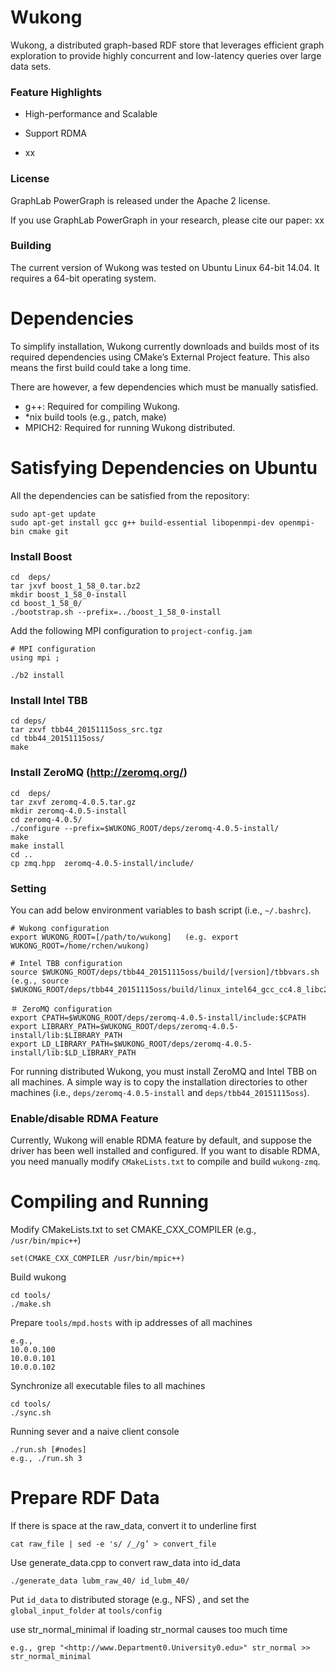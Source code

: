 
# Wukong

Wukong, a distributed graph-based RDF store that leverages efficient graph exploration to provide highly concurrent and low-latency queries over large data sets.

### Feature Highlights

- High-performance and Scalable

- Support RDMA

- xx


### License

GraphLab PowerGraph is released under the Apache 2 license.

If you use GraphLab PowerGraph in your research, please cite our paper: xx


### Building

The current version of Wukong was tested on Ubuntu Linux 64-bit 14.04.
It requires a 64-bit operating system.




# Dependencies

To simplify installation, Wukong currently downloads and builds most of its required dependencies using CMake’s External Project feature. This also means the first build could take a long time.

There are however, a few dependencies which must be manually satisfied.

- g++: Required for compiling Wukong.
- *nix build tools (e.g., patch, make)
- MPICH2: Required for running Wukong distributed.

# Satisfying Dependencies on Ubuntu

All the dependencies can be satisfied from the repository:

    sudo apt-get update
    sudo apt-get install gcc g++ build-essential libopenmpi-dev openmpi-bin cmake git


### Install Boost

    cd  deps/
    tar jxvf boost_1_58_0.tar.bz2  
    mkdir boost_1_58_0-install
    cd boost_1_58_0/
    ./bootstrap.sh --prefix=../boost_1_58_0-install  

Add the following MPI configuration to `project-config.jam`

    # MPI configuration
    using mpi ;  

    ./b2 install  


### Install Intel TBB

    cd deps/  
    tar zxvf tbb44_20151115oss_src.tgz  
    cd tbb44_20151115oss/
    make


### Install ZeroMQ (http://zeromq.org/)

    cd  deps/
    tar zxvf zeromq-4.0.5.tar.gz
    mkdir zeromq-4.0.5-install
    cd zeromq-4.0.5/
    ./configure --prefix=$WUKONG_ROOT/deps/zeromq-4.0.5-install/
    make
    make install
    cd ..
    cp zmq.hpp  zeromq-4.0.5-install/include/


### Setting 

You can add below environment variables to bash script (i.e., `~/.bashrc`).

    # Wukong configuration
    export WUKONG_ROOT=[/path/to/wukong]   (e.g. export WUKONG_ROOT=/home/rchen/wukong)
 
    # Intel TBB configuration
    source $WUKONG_ROOT/deps/tbb44_20151115oss/build/[version]/tbbvars.sh
    (e.g., source $WUKONG_ROOT/deps/tbb44_20151115oss/build/linux_intel64_gcc_cc4.8_libc2.19_kernel3.14.27_release/tbbvars.sh)

    ＃ ZeroMQ configuration
    export CPATH=$WUKONG_ROOT/deps/zeromq-4.0.5-install/include:$CPATH
    export LIBRARY_PATH=$WUKONG_ROOT/deps/zeromq-4.0.5-install/lib:$LIBRARY_PATH
    export LD_LIBRARY_PATH=$WUKONG_ROOT/deps/zeromq-4.0.5-install/lib:$LD_LIBRARY_PATH

For running distributed Wukong, you must install ZeroMQ and Intel TBB on all machines. A simple way is to copy the installation directories to other machines (i.e., `deps/zeromq-4.0.5-install` and `deps/tbb44_20151115oss`).


### Enable/disable RDMA Feature

Currently, Wukong will enable RDMA feature by default, and suppose the driver has been well installed and configured. If you want to disable RDMA, you need manually modify `CMakeLists.txt` to compile and build `wukong-zmq`.



# Compiling and Running

Modify CMakeLists.txt to set CMAKE_CXX_COMPILER (e.g., `/usr/bin/mpic++`)

	set(CMAKE_CXX_COMPILER /usr/bin/mpic++)

Build wukong 

    cd tools/
    ./make.sh

Prepare `tools/mpd.hosts` with ip addresses of all machines  

    e.g.,
    10.0.0.100
    10.0.0.101
    10.0.0.102

Synchronize all executable files to all machines 

    cd tools/
    ./sync.sh

Running sever and a naive client console  

    ./run.sh [#nodes]
    e.g., ./run.sh 3



# Prepare RDF Data

If there is space at the raw_data, convert it to underline first

    cat raw_file | sed -e 's/ /_/g’ > convert_file

Use generate_data.cpp to convert raw_data into id_data

    ./generate_data lubm_raw_40/ id_lubm_40/

Put `id_data` to distributed storage (e.g., NFS) , and set the `global_input_folder` at `tools/config`


use str_normal_minimal if loading str_normal causes too much time

    e.g., grep "<http://www.Department0.University0.edu>" str_normal >> str_normal_minimal

